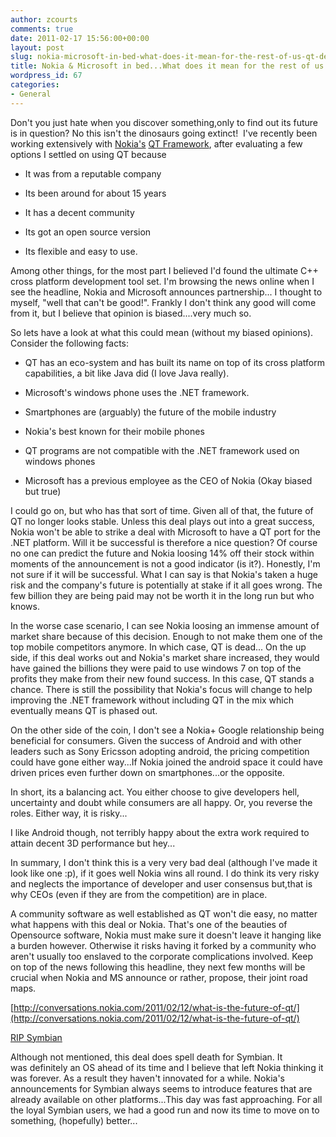 ```yaml
---
author: zcourts
comments: true
date: 2011-02-17 15:56:00+00:00
layout: post
slug: nokia-microsoft-in-bed-what-does-it-mean-for-the-rest-of-us-qt-devs-especially
title: Nokia & Microsoft in bed...What does it mean for the rest of us (QT devs especially)?
wordpress_id: 67
categories:
- General
---
```


Don't you just hate when you discover something,only to find out its future is in question?
No this isn't the dinosaurs going extinct!  I've recently been working extensively with [Nokia's](http://www.nokia.com) [QT Framework](http://qt.nokia.com), after evaluating a few options I settled on using QT because



	
  * It was from a reputable company

	
  * Its been around for about 15 years

	
  * It has a decent community

	
  * Its got an open source version

	
  * Its flexible and easy to use.


Among other things, for the most part I believed I'd found the ultimate C++ cross platform development tool set.
I'm browsing the news online when I see the headline, Nokia and Microsoft announces partnership... I thought to myself, "well that can't be good!". Frankly I don't think any good will come from it, but I believe that opinion is biased....very much so.

So lets have a look at what this could mean (without my biased opinions). Consider the following facts:

	
  * QT has an eco-system and has built its name on top of its cross platform capabilities, a bit like Java did (I love Java really).

	
  * Microsoft's windows phone uses the .NET framework.

	
  * Smartphones are (arguably) the future of the mobile industry

	
  * Nokia's best known for their mobile phones

	
  * QT programs are not compatible with the .NET framework used on windows phones

	
  * Microsoft has a previous employee as the CEO of Nokia (Okay biased but true)


I could go on, but who has that sort of time. Given all of that, the future of QT no longer looks stable. Unless this deal plays out into a great success, Nokia won't be able to strike a deal with Microsoft to have a QT port for the .NET platform. Will it be successful is therefore a nice question? Of course no one can predict the future and Nokia loosing 14% off their stock within moments of the announcement is not a good indicator (is it?). Honestly, I'm not sure if it will be successful. What I can say is that Nokia's taken a huge risk and the company's future is potentially at stake if it all goes wrong. The few billion they are being paid may not be worth it in the long run but who knows.

In the worse case scenario, I can see Nokia loosing an immense amount of market share because of this decision. Enough to not make them one of the top mobile competitors anymore. In which case, QT is dead... On the up side, if this deal works out and Nokia's market share increased, they would have gained the billions they were paid to use windows 7 on top of the profits they make from their new found success. In this case, QT stands a chance. There is still the possibility that Nokia's focus will change to help improving the .NET framework without including QT in the mix which eventually means QT is phased out.

On the other side of the coin, I don't see a Nokia+ Google relationship being beneficial for consumers. Given the success of Android and with other leaders such as Sony Ericsson adopting android, the pricing competition could have gone either way...If Nokia joined the android space it could have driven prices even further down on smartphones...or the opposite.

In short, its a balancing act. You either choose to give developers hell, uncertainty and doubt while consumers are all happy. Or, you reverse the roles. Either way, it is risky...

I like Android though, not terribly happy about the extra work required to attain decent 3D performance but hey...

In summary, I don't think this is a very very bad deal (although I've made it look like one :p), if it goes well Nokia wins all round. I do think its very risky and neglects the importance of developer and user consensus but,that is why CEOs (even if they are from the competition) are in place.

A community software as well established as QT won't die easy, no matter what happens with this deal or Nokia. That's one of the beauties of Opensource software, Nokia must make sure it doesn't leave it hanging like a burden however. Otherwise it risks having it forked by a community who aren't usually too enslaved to the corporate complications involved.
Keep on top of the news following this headline, they next few months will be crucial when Nokia and MS announce or rather, propose, their joint road maps.

[http://conversations.nokia.com/2011/02/12/what-is-the-future-of-qt/](http://conversations.nokia.com/2011/02/12/what-is-the-future-of-qt/)

[RIP Symbian](http://en.wikipedia.org/wiki/Symbian)

Although not mentioned, this deal does spell death for Symbian. It was definitely an OS ahead of its time and I believe that left Nokia thinking it was forever. As a result they haven't innovated for a while. Nokia's announcements for Symbian always seems to introduce features that are already available on other platforms...This day was fast approaching. For all the loyal Symbian users, we had a good run and now its time to move on to something, (hopefully) better...

